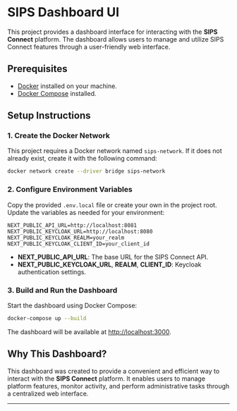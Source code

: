 # SIPS Dashboard UI

This project provides a dashboard interface for interacting with the **SIPS Connect** platform. The dashboard allows users to manage and utilize SIPS Connect features through a user-friendly web interface.

## Prerequisites

- [Docker](https://www.docker.com/products/docker-desktop) installed on your machine.
- [Docker Compose](https://docs.docker.com/compose/) installed.

## Setup Instructions

### 1. Create the Docker Network

This project requires a Docker network named `sips-network`. If it does not already exist, create it with the following command:

```bash
docker network create --driver bridge sips-network
```

### 2. Configure Environment Variables

Copy the provided `.env.local` file or create your own in the project root. Update the variables as needed for your environment:

```env
NEXT_PUBLIC_API_URL=http://localhost:8081
NEXT_PUBLIC_KEYCLOAK_URL=http://localhost:8080
NEXT_PUBLIC_KEYCLOAK_REALM=your_realm
NEXT_PUBLIC_KEYCLOAK_CLIENT_ID=your_client_id
```

- **NEXT_PUBLIC_API_URL**: The base URL for the SIPS Connect API.
- **NEXT_PUBLIC_KEYCLOAK_URL**, **REALM**, **CLIENT_ID**: Keycloak authentication settings.

### 3. Build and Run the Dashboard

Start the dashboard using Docker Compose:

```bash
docker-compose up --build
```

The dashboard will be available at [http://localhost:3000](http://localhost:3000).

## Why This Dashboard?

This dashboard was created to provide a convenient and efficient way to interact with the **SIPS Connect** platform. It enables users to manage platform features, monitor activity, and perform administrative tasks through a centralized web interface.

---
